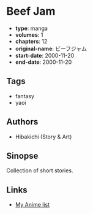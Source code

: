 # Beef Jam

-   **type**: manga
-   **volumes**: 1
-   **chapters**: 12
-   **original-name**: ビーフジャム
-   **start-date**: 2000-11-20
-   **end-date**: 2000-11-20

## Tags

-   fantasy
-   yaoi

## Authors

-   Hibakichi (Story & Art)

## Sinopse

Collection of short stories.

## Links

-   [My Anime list](https://myanimelist.net/manga/17858/Beef_Jam)

